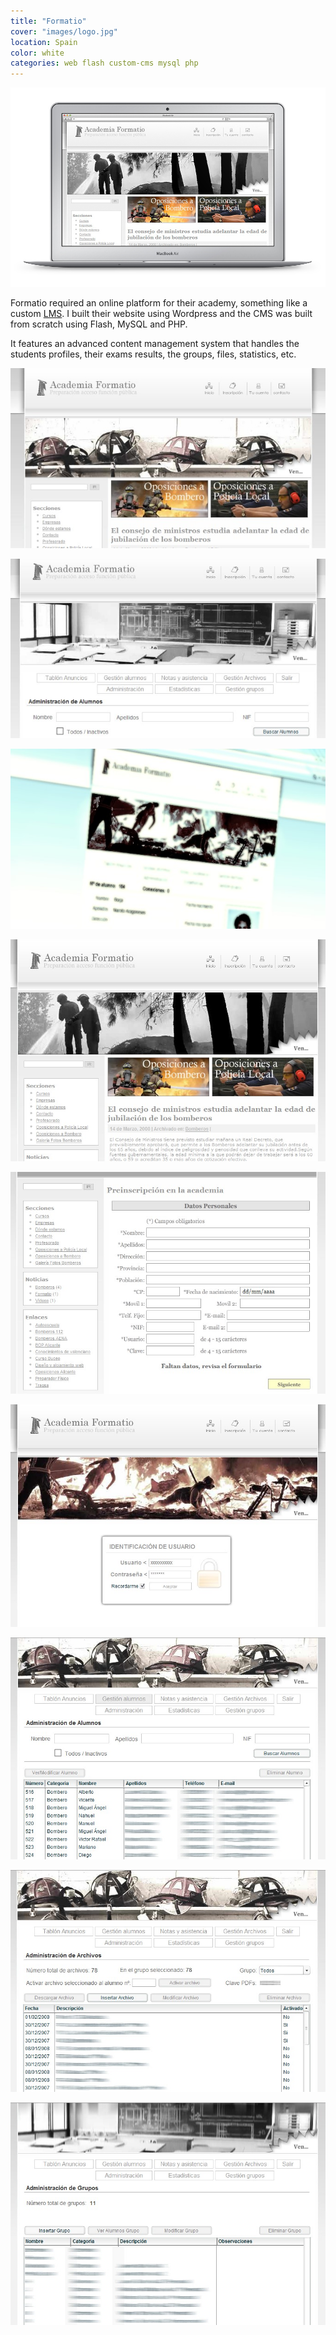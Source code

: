 ```yaml
---
title: "Formatio"
cover: "images/logo.jpg"
location: Spain
color: white
categories: web flash custom-cms mysql php
---
```


![](./images/0.jpg)

Formatio required an online platform for their academy, something like a custom [LMS](https://en.wikipedia.org/wiki/Learning_management_system). I built their website using Wordpress and the CMS was built from scratch using Flash, MySQL and PHP.

It features an advanced content management system that handles the students profiles, their exams results, the groups, files, statistics, etc.

![](./images/1.jpg)

![](./images/2.jpg)

![](./images/3.jpg)

![](./images/4.jpg)

![](./images/5.jpg)

![](./images/6.jpg)

![](./images/7.jpg)

![](./images/8.jpg)

![](./images/9.jpg)

